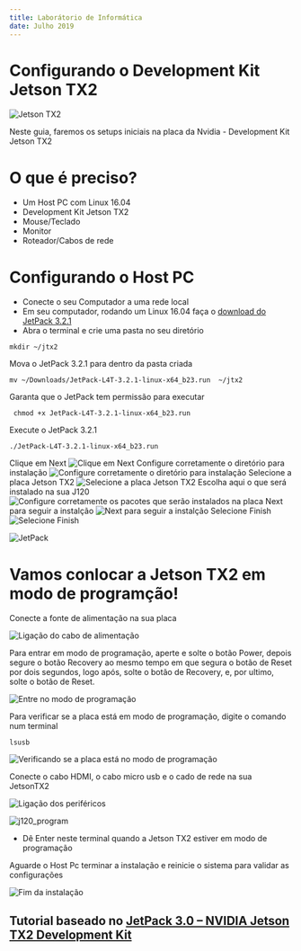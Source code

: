 ```yaml
---
title: Laborátorio de Informática
date: Julho 2019
---
```


# Configurando o Development Kit Jetson TX2

![Jetson TX2](img/jetsontx2.jpeg)

Neste guia, faremos os setups iniciais na placa da Nvidia - Development Kit Jetson TX2

#  O que é preciso?

- Um Host PC com Linux 16.04
- Development Kit Jetson TX2
- Mouse/Teclado
- Monitor
- Roteador/Cabos de rede


# Configurando o Host PC 

- Conecte o seu Computador a uma rede local 
- Em seu computador, rodando um Linux 16.04 faça o [download do JetPack 3.2.1](https://developer.nvidia.com/embedded/jetpack-3_2_1)
- Abra o terminal e crie uma pasta no seu diretório
```
mkdir ~/jtx2
```
Mova o JetPack 3.2.1 para dentro da pasta criada

```
mv ~/Downloads/JetPack-L4T-3.2.1-linux-x64_b23.run  ~/jtx2

```
Garanta que o JetPack tem permissão para executar 

```
 chmod +x JetPack-L4T-3.2.1-linux-x64_b23.run 

```

Execute o JetPack 3.2.1

```
./JetPack-L4T-3.2.1-linux-x64_b23.run 

```

Clique em Next
![Clique em Next](img/JetPack_1.png) 
Configure corretamente o diretório para instalação
![Configure corretamente o diretório para instalação](img/JetPack_2.png) 
Selecione a placa Jetson TX2
![Selecione a placa Jetson TX2](img/JetPack_3.png) 
Escolha aqui o que será instalado na sua J120
![Configure corretamente os pacotes que serão instalados na placa](img/JetPack.jpeg) 
Next para seguir a instalção
![Next para seguir a instalção](img/Jetson_7.png) 
Selecione Finish
![Selecione Finish](img/Jetson_8.png) 



![JetPack](img/JetPack.jpeg) 


# Vamos conlocar a Jetson TX2 em modo de programção!

Conecte a fonte de alimentação na sua placa

![Ligação do cabo de alimentação](img/jetson_energia.jpeg) 

Para entrar em modo de programação, aperte e solte o botão Power, depois segure o botão Recovery ao mesmo tempo em que segura o botão de Reset por dois segundos, logo após, solte o botão de Recovery, e, por ultimo, solte o botão de Reset. 

![Entre no modo de programação](https://github.com/liciascl/insper-docs/blob/master/Informatica/Robotica/img/programacaotx2.gif)

Para verificar se a placa está em modo de programação, digite o comando num terminal

```
lsusb

```

![Verificando se a placa está no modo de programação](img/lsusb.png)


Conecte o cabo HDMI, o cabo micro usb e o cado de rede na sua JetsonTX2 

![Ligação dos periféricos](img/jetson_microusb.jpeg)


![j120_program](img/j120_program.png) 
- Dê Enter neste terminal quando a Jetson TX2 estiver em modo de programação


Aguarde o Host Pc terminar a instalação e reinicie o sistema para validar as configurações


![Fim da instalação]()




## Tutorial baseado no [JetPack 3.0 – NVIDIA Jetson TX2 Development Kit](https://www.jetsonhacks.com/2017/03/21/jetpack-3-0-nvidia-jetson-tx2-development-kit/) 


